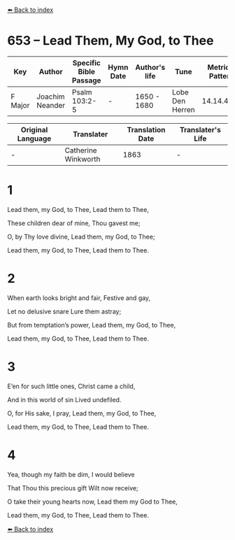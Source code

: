 [⬅️ Back to index](../README.md)

# 653 – Lead Them, My God, to Thee

Key | Author   | Specific Bible Passage     |Hymn Date |Author's life |Tune |Metrical Pattern   |Composer/Source                                                                                        
-- | --------- | ---------------------------|----------|--------------|-----|-------------------|-------------   
F Major  | Joachim Neander      | Psalm 103:2-5 | -  | 1650 - 1680 | Lobe Den Herren | 14.14.4.7.8 | Chorale Book for England, 1863 

Original Language | Translater | Translation Date   | Translater's Life     
----------------- | --------- | --------------------|-------------   
\-  | Catherine Winkworth      | 1863 | -  | 1827 - 1878 



# 1

Lead them, my God, to Thee, Lead them to Thee,

These children dear of mine, Thou gavest me;

O, by Thy love divine, Lead them, my God, to Thee;

Lead them, my God, to Thee, Lead them to Thee.



# 2

When earth looks bright and fair, Festive and gay,

Let no delusive snare Lure them astray;

But from temptation’s power, Lead them, my God, to Thee,

Lead them, my God, to Thee, Lead them to Thee.



# 3

E’en for such little ones, Christ came a child,

And in this world of sin Lived undefiled.

O, for His sake, I pray, Lead them, my God, to Thee,

Lead them, my God, to Thee, Lead them to Thee.



# 4

Yea, though my faith be dim, I would believe

That Thou this precious gift Wilt now receive;

O take their young hearts now, Lead them my God to Thee,

Lead them, my God, to Thee, Lead them to Thee.

[⬅️ Back to index](../README.md)

